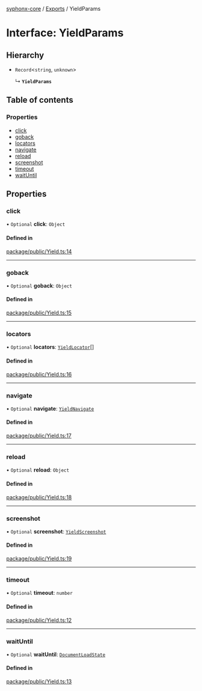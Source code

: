 [syphonx-core](../README.md) / [Exports](../modules.md) / YieldParams

# Interface: YieldParams

## Hierarchy

- `Record`\<`string`, `unknown`\>

  ↳ **`YieldParams`**

## Table of contents

### Properties

- [click](YieldParams.md#click)
- [goback](YieldParams.md#goback)
- [locators](YieldParams.md#locators)
- [navigate](YieldParams.md#navigate)
- [reload](YieldParams.md#reload)
- [screenshot](YieldParams.md#screenshot)
- [timeout](YieldParams.md#timeout)
- [waitUntil](YieldParams.md#waituntil)

## Properties

### click

• `Optional` **click**: `Object`

#### Defined in

[package/public/Yield.ts:14](https://github.com/dtempx/syphonx-core/blob/1f6e1bf/package/public/Yield.ts#L14)

___

### goback

• `Optional` **goback**: `Object`

#### Defined in

[package/public/Yield.ts:15](https://github.com/dtempx/syphonx-core/blob/1f6e1bf/package/public/Yield.ts#L15)

___

### locators

• `Optional` **locators**: [`YieldLocator`](YieldLocator.md)[]

#### Defined in

[package/public/Yield.ts:16](https://github.com/dtempx/syphonx-core/blob/1f6e1bf/package/public/Yield.ts#L16)

___

### navigate

• `Optional` **navigate**: [`YieldNavigate`](YieldNavigate.md)

#### Defined in

[package/public/Yield.ts:17](https://github.com/dtempx/syphonx-core/blob/1f6e1bf/package/public/Yield.ts#L17)

___

### reload

• `Optional` **reload**: `Object`

#### Defined in

[package/public/Yield.ts:18](https://github.com/dtempx/syphonx-core/blob/1f6e1bf/package/public/Yield.ts#L18)

___

### screenshot

• `Optional` **screenshot**: [`YieldScreenshot`](YieldScreenshot.md)

#### Defined in

[package/public/Yield.ts:19](https://github.com/dtempx/syphonx-core/blob/1f6e1bf/package/public/Yield.ts#L19)

___

### timeout

• `Optional` **timeout**: `number`

#### Defined in

[package/public/Yield.ts:12](https://github.com/dtempx/syphonx-core/blob/1f6e1bf/package/public/Yield.ts#L12)

___

### waitUntil

• `Optional` **waitUntil**: [`DocumentLoadState`](../modules.md#documentloadstate)

#### Defined in

[package/public/Yield.ts:13](https://github.com/dtempx/syphonx-core/blob/1f6e1bf/package/public/Yield.ts#L13)
